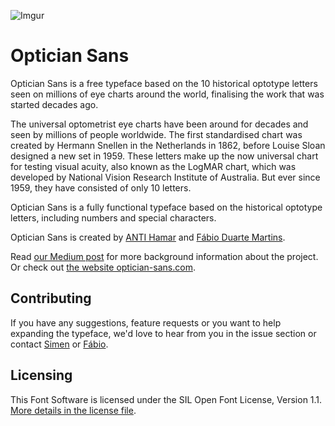 ![Imgur](https://i.imgur.com/yopQ6IM.gif)

# Optician Sans

Optician Sans is a free typeface based on the 10 historical optotype letters seen on millions of eye charts around the world, finalising the work that was started decades ago.
 
The universal optometrist eye charts have been around for decades and seen by millions of people worldwide. The first standardised chart was created by Hermann Snellen in the Netherlands in 1862, before Louise Sloan designed a new set in 1959. These letters make up the now universal chart for testing visual acuity, also known as the LogMAR chart, which was developed by National Vision Research Institute of Australia. But ever since 1959, they have consisted of only 10 letters.
 
Optician Sans is a fully functional typeface based on the historical optotype letters, including numbers and special characters.

Optician Sans is created by [ANTI Hamar](https://instagram.com/anti_hamar) and [Fábio Duarte Martins](https://github.com/scannerlicker).

Read [our Medium post](https://medium.com/@schikulski/completing-a-typeface-that-was-started-decades-ago-a9c977c9cf08) for more background information about the project. Or check out [the website optician-sans.com](https://optician-sans.com/?utm_source=github&utm_medium=optician-sans).

## Contributing

If you have any suggestions, feature requests or you want to help expanding the typeface, we'd love to hear from you in the issue section or contact [Simen](https://github.com/schikulski) or [Fábio](https://github.com/scannerlicker).

## Licensing
This Font Software is licensed under the SIL Open Font License, Version 1.1. [More details in the license file](LICENSE.md).
